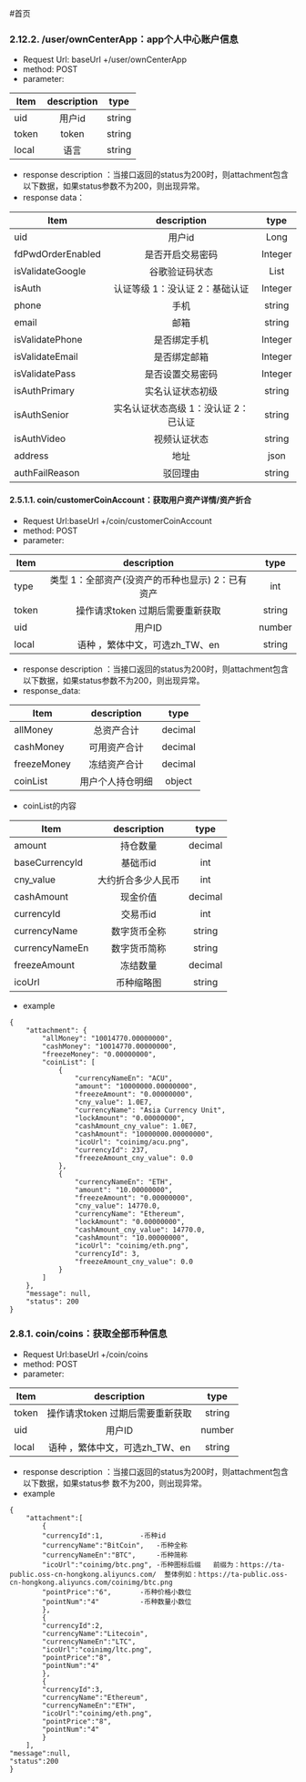 #首页


### 2.12.2.  /user/ownCenterApp：app个人中心账户信息

- Request Url: baseUrl +/user/ownCenterApp
- method: POST
- parameter:


|Item      |description  |type   |
| -------- | :-----:|  :-------:  |
|uid  | 用户id  | string|
|token| token |string |
|local | 语言  |string|


- response description ：当接口返回的status为200时，则attachment包含以下数据，如果status参数不为200，则出现异常。
- response data：

|Item      |description  |type   |
| -------- | :-----:|  :-------:  |
|uid  | 用户id  | Long|
|fdPwdOrderEnabled | 是否开启交易密码  |Integer|
|isValidateGoogle  | 谷歌验证码状态  | List|
|isAuth | 认证等级 1：没认证 2：基础认证  |Integer|
|phone  | 手机  | string|
|email| 邮箱 |string |
|isValidatePhone | 是否绑定手机  |Integer|
|isValidateEmail  | 是否绑定邮箱  | Integer|
|isValidatePass| 是否设置交易密码 |Integer |
|isAuthPrimary | 实名认证状态初级  |string|
|isAuthSenior | 实名认证状态高级  1：没认证 2：已认证 |string|
|isAuthVideo | 视频认证状态  |string|
|address  | 地址  | json|
|authFailReason| 驳回理由 |string |





#### 2.5.1.1. coin/customerCoinAccount：获取用户资产详情/资产折合

- Request Url:baseUrl +/coin/customerCoinAccount
- method: POST
- parameter:

|Item      |description  |type   |
| -------- | :-----:|  :-------:  |
|type     |类型 1：全部资产(没资产的币种也显示) 2：已有资产 |  int|
|token  |操作请求token 过期后需要重新获取 | string|
|uid |用户ID |number|
|local   |  语种 ，繁体中文，可选zh_TW、en | string |


- response description ：当接口返回的status为200时，则attachment包含以下数据，如果status参数不为200，则出现异常。
- response_data:

|Item      |description  |type   |
| -------- | :-----:|  :-------:  |
|allMoney|	总资产合计|	decimal|
|cashMoney|	可用资产合计|	decimal|
|freezeMoney|	冻结资产合计|	decimal|
|coinList|	用户个人持仓明细|	object|

- coinList的内容

|Item      |description  |type   |
| -------- | :-----:|  :-------:  |
|amount|	持仓数量|	decimal|
|baseCurrencyId|	基础币id	|int|
|cny_value|	大约折合多少人民币	|int|
|cashAmount|	现金价值|	decimal|
|currencyId|	交易币id|	int|
|currencyName|	数字货币全称|	string|
|currencyNameEn|	数字货币简称|	string|
|freezeAmount|	冻结数量|	decimal|
|icoUrl|	币种缩略图|	string|

- example

```
{
    "attachment": {
        "allMoney": "10014770.00000000",
        "cashMoney": "10014770.00000000",
        "freezeMoney": "0.00000000",
        "coinList": [
            {
                "currencyNameEn": "ACU",
                "amount": "10000000.00000000",
                "freezeAmount": "0.00000000",
                "cny_value": 1.0E7,
                "currencyName": "Asia Currency Unit",
                "lockAmount": "0.00000000",
                "cashAmount_cny_value": 1.0E7,
                "cashAmount": "10000000.00000000",
                "icoUrl": "coinimg/acu.png",
                "currencyId": 237,
                "freezeAmount_cny_value": 0.0
            },
            {
                "currencyNameEn": "ETH",
                "amount": "10.00000000",
                "freezeAmount": "0.00000000",
                "cny_value": 14770.0,
                "currencyName": "Ethereum",
                "lockAmount": "0.00000000",
                "cashAmount_cny_value": 14770.0,
                "cashAmount": "10.00000000",
                "icoUrl": "coinimg/eth.png",
                "currencyId": 3,
                "freezeAmount_cny_value": 0.0
            }
        ]
    },
    "message": null,
    "status": 200
}
```




### 2.8.1. coin/coins：获取全部币种信息

- Request Url:baseUrl +/coin/coins
- method: POST
- parameter:

|Item      |description  |type   |
| -------- | :-----:|  :-------:  |
|token  |操作请求token 过期后需要重新获取 | string|
|uid |用户ID |number|
|local   |  语种 ，繁体中文，可选zh_TW、en | string |

- response description ：当接口返回的status为200时，则attachment包含以下数据，如果status参 数不为200，则出现异常。
- example

```
{
	"attachment":[
		{
		"currencyId":1,			-币种id			
		"currencyName":"BitCoin",	-币种全称
		"currencyNameEn":"BTC",		-币种简称
		"icoUrl":"coinimg/btc.png",	-币种图标后缀   前缀为：https://ta-public.oss-cn-hongkong.aliyuncs.com/  整体例如：https://ta-public.oss-cn-hongkong.aliyuncs.com/coinimg/btc.png
		"pointPrice":"6",		-币种价格小数位
		"pointNum":"4"			-币种数量小数位
		},
		{
		"currencyId":2,
		"currencyName":"Litecoin",
		"currencyNameEn":"LTC",
		"icoUrl":"coinimg/ltc.png",
		"pointPrice":"8",
		"pointNum":"4"
		},
		{
		"currencyId":3,
		"currencyName":"Ethereum",
		"currencyNameEn":"ETH",
		"icoUrl":"coinimg/eth.png",
		"pointPrice":"8",
		"pointNum":"4"
		}
	],
"message":null,
"status":200
}
```

